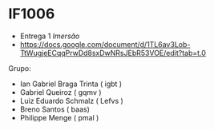 # IF1006


- Entrega 1 *Imersão*
- https://docs.google.com/document/d/1TL6av3Lob-TtWugjeECqqPrwDd8sxDwNRsJEbR53VOE/edit?tab=t.0


Grupo:
- Ian Gabriel Braga Trinta ( igbt )
- Gabriel Queiroz ( gqmv )
- Luiz Eduardo Schmalz ( Lefvs )
- Breno Santos ( baas)
- Philippe Menge ( pmal )
